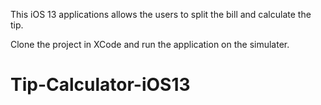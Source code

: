 This iOS 13 applications allows the users to split the bill and calculate the tip. 

Clone the project in XCode and run the application on the simulater. 
# Tip-Calculator-iOS13

